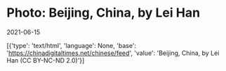 # Photo: Beijing, China, by Lei Han

2021-06-15

[{'type': 'text/html', 'language': None, 'base': 'https://chinadigitaltimes.net/chinese/feed', 'value': 'Beijing, China, by Lei Han (CC BY-NC-ND 2.0)'}]